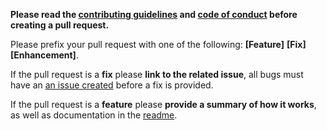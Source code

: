 **Please read the [contributing guidelines](https://github.com/daviddarnes/alembic/blob/master/CONTRIBUTING.md) and [code of conduct](https://github.com/daviddarnes/alembic/blob/master/CODE_OF_CONDUCT.md) before creating a pull request.**

Please prefix your pull request with one of the following: **[Feature]** **[Fix]** **[Enhancement]**.

If the pull request is a **fix** please **link to the related issue**, all bugs must have an [an issue created](https://github.com/daviddarnes/alembic/issues/new) before a fix is provided.

If the pull request is a **feature** please **provide a summary of how it works**, as well as documentation in the [readme](https://github.com/daviddarnes/alembic/blob/master/README.md).

